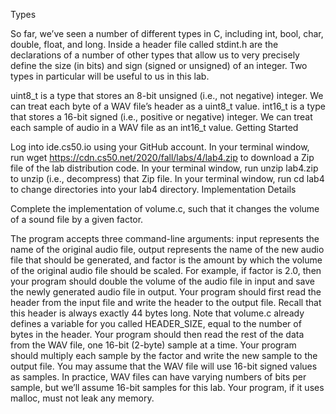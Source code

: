 Types

So far, we’ve seen a number of different types in C, including int, bool, char, double, float, and long. Inside a header file called stdint.h are the declarations of a number of other types that allow us to very precisely define the size (in bits) and sign (signed or unsigned) of an integer. Two types in particular will be useful to us in this lab.

uint8_t is a type that stores an 8-bit unsigned (i.e., not negative) integer. We can treat each byte of a WAV file’s header as a uint8_t value.
int16_t is a type that stores a 16-bit signed (i.e., positive or negative) integer. We can treat each sample of audio in a WAV file as an int16_t value.
Getting Started

Log into ide.cs50.io using your GitHub account.
In your terminal window, run wget https://cdn.cs50.net/2020/fall/labs/4/lab4.zip to download a Zip file of the lab distribution code.
In your terminal window, run unzip lab4.zip to unzip (i.e., decompress) that Zip file.
In your terminal window, run cd lab4 to change directories into your lab4 directory.
Implementation Details

Complete the implementation of volume.c, such that it changes the volume of a sound file by a given factor.

The program accepts three command-line arguments: input represents the name of the original audio file, output represents the name of the new audio file that should be generated, and factor is the amount by which the volume of the original audio file should be scaled.
For example, if factor is 2.0, then your program should double the volume of the audio file in input and save the newly generated audio file in output.
Your program should first read the header from the input file and write the header to the output file. Recall that this header is always exactly 44 bytes long.
Note that volume.c already defines a variable for you called HEADER_SIZE, equal to the number of bytes in the header.
Your program should then read the rest of the data from the WAV file, one 16-bit (2-byte) sample at a time. Your program should multiply each sample by the factor and write the new sample to the output file.
You may assume that the WAV file will use 16-bit signed values as samples. In practice, WAV files can have varying numbers of bits per sample, but we’ll assume 16-bit samples for this lab.
Your program, if it uses malloc, must not leak any memory.